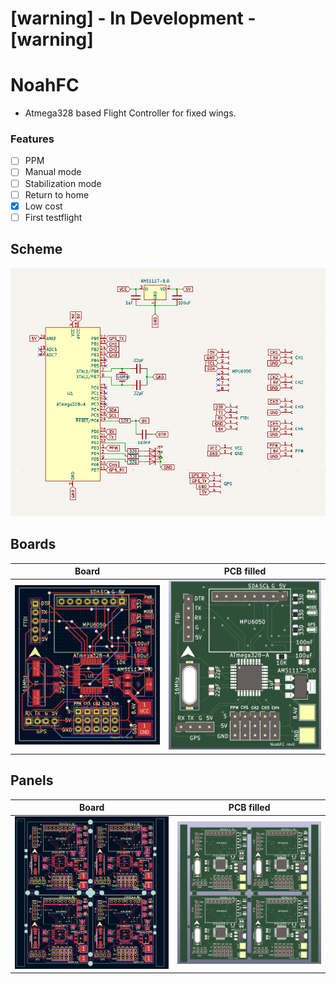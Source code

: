 # [warning] - In Development - [warning]

# NoahFC
- Atmega328 based Flight Controller for fixed wings.

### Features
- [ ] PPM
- [ ] Manual mode
- [ ] Stabilization mode
- [ ] Return to home
- [X] Low cost
- [ ] First testflight

## Scheme
![Scheme](images/scheme.png)

## Boards
Board|PCB filled
---------|---------
![Board](images/board.png)|![View 1](images/pcb.png)

## Panels
Board|PCB filled
---------|---------
![Board](images/panel_board.png)|![View 1](images/panel.png)
